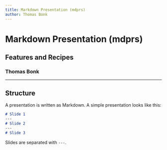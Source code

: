 ```yaml
---
title: Markdown Presentation (mdprs)
author: Thomas Bonk
---
```


# Markdown Presentation (mdprs)
## Features and Recipes
### Thomas Bonk

---

## Structure

A presentation is written as Markdown. A simple presentation looks like this:

```markdown
# Slide 1
---
# Slide 2
---
# Slide 3
```
  

Slides are separated with `---`.
